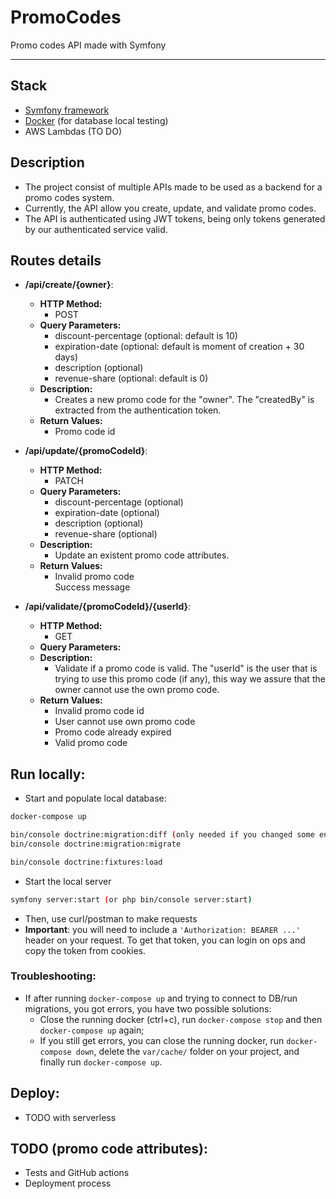 # PromoCodes
Promo codes API made with Symfony

----

## Stack
* [Symfony framework](https://symfony.com/doc/current/setup.html)
* [Docker](https://docs.docker.com/install/) (for database local testing)
* AWS Lambdas (TO DO)

## Description
* The project consist of multiple APIs made to be used as a backend for a promo codes system.
* Currently, the API allow you create, update, and validate promo codes.
* The API is authenticated using JWT tokens, being only tokens generated by our authenticated service valid.

## Routes details
* **/api/create/{owner}**:
    * **HTTP Method:** 
        * POST
    * **Query Parameters:** 
        * discount-percentage (optional: default is 10)
        * expiration-date (optional: default is moment of creation + 30 days)
        * description (optional)
        * revenue-share (optional: default is 0) 
    * **Description:** 
        * Creates a new promo code for the "owner". The "createdBy" is extracted from the authentication token.
    * **Return Values:**
        * Promo code id
       
* **/api/update/{promoCodeId}**:
    * **HTTP Method:** 
        * PATCH
    * **Query Parameters:** 
        * discount-percentage (optional)
        * expiration-date (optional)
        * description (optional)
        * revenue-share (optional)
    * **Description:** 
        * Update an existent promo code attributes.
    * **Return Values:**
        * Invalid promo code<br>Success message
       
* **/api/validate/{promoCodeId}/{userId}**:
    * **HTTP Method:** 
        * GET
    * **Query Parameters:** 
    * **Description:** 
        * Validate if a promo code is valid. The "userId" is the user that is trying to use this promo code (if any), this way we assure that the owner cannot use the own promo code.
    * **Return Values:**
        * Invalid promo code id
        * User cannot use own promo code
        * Promo code already expired
        * Valid promo code

## Run locally:
* Start and populate local database:
```bash
docker-compose up

bin/console doctrine:migration:diff (only needed if you changed some entity - it creates the new migrations version)
bin/console doctrine:migration:migrate

bin/console doctrine:fixtures:load
```

* Start the local server
```bash
symfony server:start (or php bin/console server:start)
```

* Then, use curl/postman to make requests
* __**Important**__: you will need to include a `'Authorization: BEARER ...'` header on your request. To get that token, you can login on ops and copy the token from cookies.

### Troubleshooting:
* If after running `docker-compose up` and trying to connect to DB/run migrations, you got errors, you have two possible solutions:
  * Close the running docker (ctrl+c), run `docker-compose stop` and then `docker-compose up` again;
  * If you still get errors, you can close the running docker, run `docker-compose down`, delete the `var/cache/` folder on your project, and finally run `docker-compose up`.

## Deploy:
* TODO with serverless

## TODO (promo code attributes):
* Tests and GitHub actions
* Deployment process
